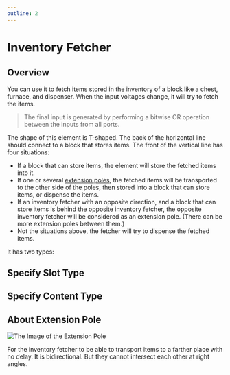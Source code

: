 ```yaml
---
outline: 2
---
```


<script setup lang="ts">
import ElectricConnection from "../../../components/ElectricElement/ElectricConnection";
import ElectricConnectorType from "../../../components/ElectricElement/ElectricConnectorType";
import ElectricConnectorDirection from "../../../components/ElectricElement/ElectricConnectorDirection";
import ElectricConnectionDisplayMode from "../../../components/ElectricElement/ElectricConnectionDisplayMode";
import IOPort from "../../../components/ElectricElement/IOPort";
import ElectricElement from "../../../components/ElectricElement/ElectricElement.vue";

let connections1 = [
    new ElectricConnection(ElectricConnectorDirection.All, ElectricConnectorType.Input, ElectricConnectionDisplayMode.StartAndEnd, [
        new IOPort(1, 8, "", "Specify slot"),
        new IOPort(9, 16, "", "Specify count"),
        new IOPort(17, 17, "", "If this is 1, the element will ignore specified count in operation, and will control as much as possible."),
        new IOPort(18, 18, "", "If this is 1, the element will not dispense.")
    ], true)
];
let connections2 = [
    new ElectricConnection(ElectricConnectorDirection.All, ElectricConnectorType.Input, ElectricConnectionDisplayMode.StartAndEnd, [
        new IOPort(1, 10, "", "Specify block content."),
        new IOPort(11, 11, "", "If this is 1, the element will also check the block data, otherwise not."),
        new IOPort(12, 12, "", "If this is 1, the element will fetch all items meet the conditions, otherwise only the first one."),
        new IOPort(13, 13, "", "If this is 1, the element will not dispense."),
        new IOPort(14, 14, "", "No Effect"),
        new IOPort(15, 32, "", "If the 11th bit is 1, specify the block data, otherwise no effect.")
    ], true)
];
</script>

# Inventory Fetcher <Badge text="v2.0"/>

## Overview

You can use it to fetch items stored in the inventory of a block like a chest, furnace, and dispenser. When the input voltages change, it will try to fetch the items.

> The final input is generated by performing a bitwise OR operation between the inputs from all ports.

The shape of this element is T-shaped. The back of the horizontal line should connect to a block that stores items. The front of the vertical line has four situations:

* If a block that can store items, the element will store the fetched items into it.
* If one or several [extension poles](#about-extension-pole), the fetched items will be transported to the other side of the poles, then stored into a block that can store items, or dispense the items.
* If an inventory fetcher with an opposite direction, and a block that can store items is behind the opposite inventory fetcher, the opposite inventory fetcher will be considered as an extension pole. (There can be more extension poles between them.)
* Not the situations above, the fetcher will try to dispense the fetched items.

It has two types:

## Specify Slot Type

<ElectricElement imgAltPrefix="Inventory Fetcher - Specify Slot" :connections="connections1" imgSrc="/images/expand/transportation/GVInventoryFetcherBlock0.webp"/>

## Specify Content Type

<ElectricElement imgAltPrefix="Inventory Fetcher - Specify Content" :connections="connections2" imgSrc="/images/expand/transportation/GVInventoryFetcherBlock2.webp"/>

## About Extension Pole

<img alt="The Image of the Extension Pole" src="/images/expand/transportation/GVInventoryFetcherBlock1.webp" class="center_image small">

For the inventory fetcher to be able to transport items to a farther place with no delay. It is bidirectional. But they cannot intersect each other at right angles.
